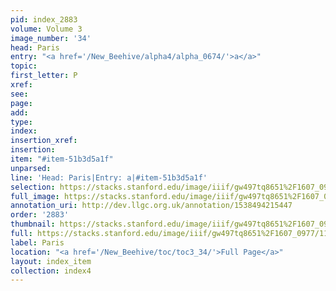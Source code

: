 ```yaml
---
pid: index_2883
volume: Volume 3
image_number: '34'
head: Paris
entry: "<a href='/New_Beehive/alpha4/alpha_0674/'>a</a>"
topic: 
first_letter: P
xref: 
see: 
page: 
add: 
type: 
index: 
insertion_xref: 
insertion: 
item: "#item-51b3d5a1f"
unparsed: 
line: 'Head: Paris|Entry: a|#item-51b3d5a1f'
selection: https://stacks.stanford.edu/image/iiif/gw497tq8651%2F1607_0977/1125,1774,360,173/full/0/default.jpg
full_image: https://stacks.stanford.edu/image/iiif/gw497tq8651%2F1607_0977/full/full/0/default.jpg
annotation_uri: http://dev.llgc.org.uk/annotation/1538494215447
order: '2883'
thumbnail: https://stacks.stanford.edu/image/iiif/gw497tq8651%2F1607_0977/1125,1774,360,173/150,/0/default.jpg
full: https://stacks.stanford.edu/image/iiif/gw497tq8651%2F1607_0977/1125,1774,360,173/full/0/default.jpg
label: Paris
location: "<a href='/New_Beehive/toc/toc3_34/'>Full Page</a>"
layout: index_item
collection: index4
---
```

